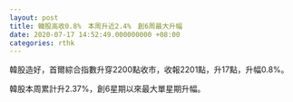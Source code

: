 ```yaml
---
layout: post
title: 韓股高收0.8%　本周升近2.4%　創6周最大升幅
date: 2020-07-17 14:52:49.000000000 +08:00
categories: rthk
---
```


韓股造好，首爾綜合指數升穿2200點收市，收報2201點，升17點，升幅0.8%。

韓股本周累計升2.37%，創6星期以來最大單星期升幅。
